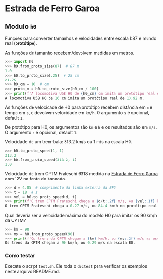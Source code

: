 # Estrada de Ferro Garoa


## Modulo `h0`

Funções para converter tamanhos e velocidades entre escala 1:87
e mundo real (**protótipo**).

As funções de tamanho recebem/devolvem medidas em metros.

```python
>>> import h0
>>> h0.from_proto_size(87)  # 87 m
1.0
>>> h0.to_proto_size(.25)  # 25 cm
21.75
>>> h0_cm = 16  # cm
>>> proto_m = h0.to_proto_size(h0_cm / 100)
>>> print(f'A locomotiva U5B H0 de {h0_cm} cm imita um protótipo real de {proto_m} m.')
A locomotiva U5B H0 de 16 cm imita um protótipo real de 13.92 m.

```

As funções de velocidade de H0 para protótipo recebem distância em `m` e tempo em `s`,
e devolvem velocidade em `km/h`. O argumento `s` é opcional, default `1`.

De protótipo para H0, os argumentos são `km` e `h` e os resultados são em `m/s`.
O argumento `h` é opcional, default `1`.

Velocidade de um trem-bala: 313.2 km/s ou 1 m/s na escala H0.

```python
>>> h0.to_proto_speed(1, 1)
313.2
>>> h0.from_proto_speed(313.2, 1)
1.0

```

Velocidade de trem CPTM Frateschi 6318 medida na
[Estrada de Ferro Garoa](https://garoa.net.br/wiki/Estrada_de_Ferro_Garoa)
com 12V na fonte de bancada.

```python
>>> d = 4.85  # comprimento da linha externa da EFG
>>> t = 18  # s
>>> vel = h0.to_proto_speed(d, t)
>>> print(f'O trem CPTM Frateschi chega a {d/t:.2f} m/s, ou {vel:.1f} km/h no protótipo real.')
O trem CPTM Frateschi chega a 0.27 m/s, ou 84.4 km/h no protótipo real.

```

Qual deveria ser a velocidade máxima do modelo H0 para imitar os 90 km/h da CPTM?

```python
>>> km = 90
>>> ms = h0.from_proto_speed(90)
>>> print(f'Os trens da CPTM chegam a {km} km/h, ou {ms:.2f} m/s na escala H0.')
Os trens da CPTM chegam a 90 km/h, ou 0.29 m/s na escala H0.

```
### Como testar

Execute o script `test.sh`. Ele roda o `doctest` para verificar os exemplos neste arquivo README.md.

